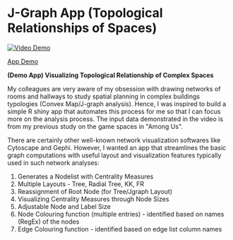 # J-Graph App (Topological Relationships of Spaces)

[![Video Demo](http://img.youtube.com/vi/Sts_uZadjAs/0.jpg)](http://www.youtube.com/watch?v=Sts_uZadjAs "JGraph App Demo (RShiny)")

[App Demo](https://rtyw.shinyapps.io/jgraph/)

<b>(Demo App) Visualizing Topological Relationship of Complex Spaces</b>

My colleagues are very aware of my obsession with drawing networks of rooms and hallways to study spatial planning in complex buildings typologies (Convex Map/J-graph analysis). Hence, I was inspired to build a simple R shiny app that automates this process for me so that I can focus more on the analysis process. The input data demonstrated in the video is from my previous study on the game spaces in "Among Us".

There are certainly other well-known network visualization softwares like Cytoscape and Gephi. However, I wanted an app that streamlines the basic graph computations with useful layout and visualization features typically used in such network analyses:

1) Generates a Nodelist with Centrality Measures
2) Multiple Layouts - Tree, Radial Tree, KK, FR
3) Reassignment of Root Node (for Tree/Jgraph Layout)
4) Visualizing Centrality Measures through Node Sizes
5) Adjustable Node and Label Size
6) Node Colouring function (multiple entries) - identified based on names (RegEx) of the nodes
7) Edge Colouring function - identified based on edge list column names
